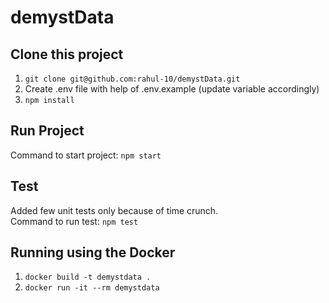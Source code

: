# demystData

## Clone this project

1. `git clone git@github.com:rahul-10/demystData.git`
2. Create .env file with help of .env.example (update variable accordingly)
3. `npm install`

## Run Project

Command to start project: `npm start`

## Test

Added few unit tests only because of time crunch.<br>
Command to run test: `npm test`

## Running using the Docker

1. `docker build -t demystdata .`
2. `docker run -it --rm demystdata`
